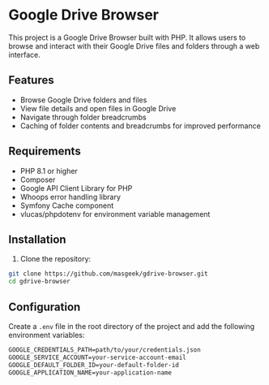 # Google Drive Browser

This project is a Google Drive Browser built with PHP. It allows users to browse and interact with their Google Drive files and folders through a web interface.

## Features

- Browse Google Drive folders and files
- View file details and open files in Google Drive
- Navigate through folder breadcrumbs
- Caching of folder contents and breadcrumbs for improved performance

## Requirements

- PHP 8.1 or higher
- Composer
- Google API Client Library for PHP
- Whoops error handling library
- Symfony Cache component
- vlucas/phpdotenv for environment variable management

## Installation

1. Clone the repository:

```sh
git clone https://github.com/masgeek/gdrive-browser.git
cd gdrive-browser
```

## Configuration

Create a `.env` file in the root directory of the project and add the following environment variables:

```markdown
GOOGLE_CREDENTIALS_PATH=path/to/your/credentials.json
GOOGLE_SERVICE_ACCOUNT=your-service-account-email
GOOGLE_DEFAULT_FOLDER_ID=your-default-folder-id
GOOGLE_APPLICATION_NAME=your-application-name
